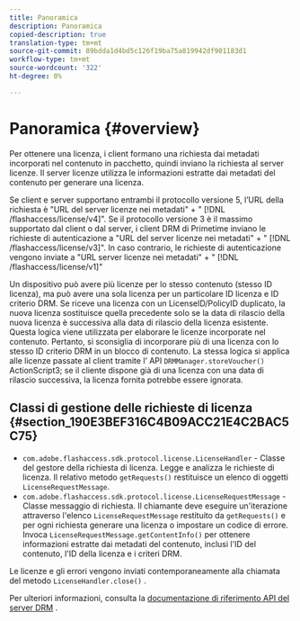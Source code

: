 ```yaml
---
title: Panoramica
description: Panoramica
copied-description: true
translation-type: tm+mt
source-git-commit: 89bdda1d4bd5c126f19ba75a819942df901183d1
workflow-type: tm+mt
source-wordcount: '322'
ht-degree: 0%

---
```



# Panoramica {#overview}

Per ottenere una licenza, i client formano una richiesta dai metadati incorporati nel contenuto in pacchetto, quindi inviano la richiesta al server licenze. Il server licenze utilizza le informazioni estratte dai metadati del contenuto per generare una licenza.

Se client e server supportano entrambi il protocollo versione 5, l’URL della richiesta è &quot;URL del server licenze nei metadati&quot; + &quot; [!DNL /flashaccess/license/v4]&quot;. Se il protocollo versione 3 è il massimo supportato dal client o dal server, i client DRM di Primetime inviano le richieste di autenticazione a &quot;URL del server licenze nei metadati&quot; + &quot; [!DNL /flashaccess/license/v3]&quot;. In caso contrario, le richieste di autenticazione vengono inviate a &quot;URL server licenze nei metadati&quot; + &quot; [!DNL /flashaccess/license/v1]&quot;

Un dispositivo può avere più licenze per lo stesso contenuto (stesso ID licenza), ma può avere una sola licenza per un particolare ID licenza e ID criterio DRM. Se riceve una licenza con un LicenseID/PolicyID duplicato, la nuova licenza sostituisce quella precedente solo se la data di rilascio della nuova licenza è successiva alla data di rilascio della licenza esistente. Questa logica viene utilizzata per elaborare le licenze incorporate nel contenuto. Pertanto, si sconsiglia di incorporare più di una licenza con lo stesso ID criterio DRM in un blocco di contenuto. La stessa logica si applica alle licenze passate al client tramite l’ API `DRMManager.storeVoucher()` ActionScript3; se il cliente dispone già di una licenza con una data di rilascio successiva, la licenza fornita potrebbe essere ignorata.

## Classi di gestione delle richieste di licenza {#section_190E3BEF316C4B09ACC21E4C2BAC5C75}

* `com.adobe.flashaccess.sdk.protocol.license.LicenseHandler` - Classe del gestore della richiesta di licenza. Legge e analizza le richieste di licenza. Il relativo metodo `getRequests()` restituisce un elenco di oggetti `LicenseRequestMessage`.
* `com.adobe.flashaccess.sdk.protocol.license.LicenseRequestMessage` - Classe messaggio di richiesta. Il chiamante deve eseguire un&#39;iterazione attraverso l&#39;elenco `LicenseRequestMessage` restituito da `getRequests()` e per ogni richiesta generare una licenza o impostare un codice di errore. Invoca `LicenseRequestMessage.getContentInfo()` per ottenere informazioni estratte dai metadati del contenuto, inclusi l&#39;ID del contenuto, l&#39;ID della licenza e i criteri DRM.

Le licenze e gli errori vengono inviati contemporaneamente alla chiamata del metodo `LicenseHandler.close()` .

Per ulteriori informazioni, consulta la [documentazione di riferimento API del server DRM](https://help.adobe.com/en_US/primetime/api/drm-apis/server/javadocs-flashaccess-pro/overview-summary.html) .
